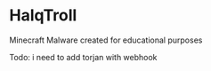 # HalqTroll
Minecraft Malware created for educational purposes

Todo:
i need to add torjan with webhook
